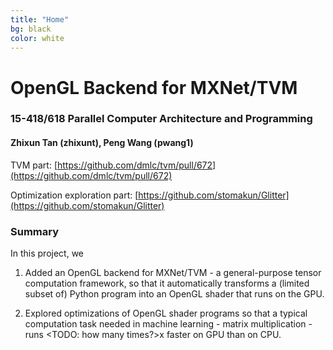 ```yaml
---
title: "Home"
bg: black
color: white
---
```


# OpenGL Backend for MXNet/TVM

### 15-418/618 Parallel Computer Architecture and Programming

#### Zhixun Tan (zhixunt), Peng Wang (pwang1)

TVM part: [https://github.com/dmlc/tvm/pull/672](https://github.com/dmlc/tvm/pull/672)

Optimization exploration part: [https://github.com/stomakun/Glitter](https://github.com/stomakun/Glitter)

### Summary

In this project, we

1) Added an OpenGL backend for MXNet/TVM - a general-purpose tensor computation framework, so that it automatically transforms a (limited subset of) Python program into an OpenGL shader that runs on the GPU.

2) Explored optimizations of OpenGL shader programs so that a typical computation task needed in machine learning - matrix multiplication - runs <TODO: how many times?>x faster on GPU than on CPU.
